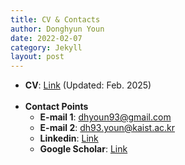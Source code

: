 ```yaml
---
title: CV & Contacts
author: Donghyun Youn
date: 2022-02-07
category: Jekyll
layout: post
---
```


+ <b>CV</b>: [Link](https://donghyun-youn.github.io/about/assets/%5BCV%5D%20Donghyun%20Youn.pdf) (Updated: Feb. 2025)<br><br>
+ <b>Contact Points</b><br>
  - <b>E-mail 1</b>: [dhyoun93@gmail.com](dhyoun93@gmail.com)<br>
  - <b>E-mail 2</b>: [dh93.youn@kaist.ac.kr](dh93.youn@kaist.ac.kr)<br>
  - <b>Linkedin</b>: [Link](https://www.linkedin.com/in/donghyun-youn-116b72156/)<br>
  - <b>Google Scholar</b>: [Link](https://scholar.google.com/citations?hl=ko&user=tYanKRIAAAAJ)
